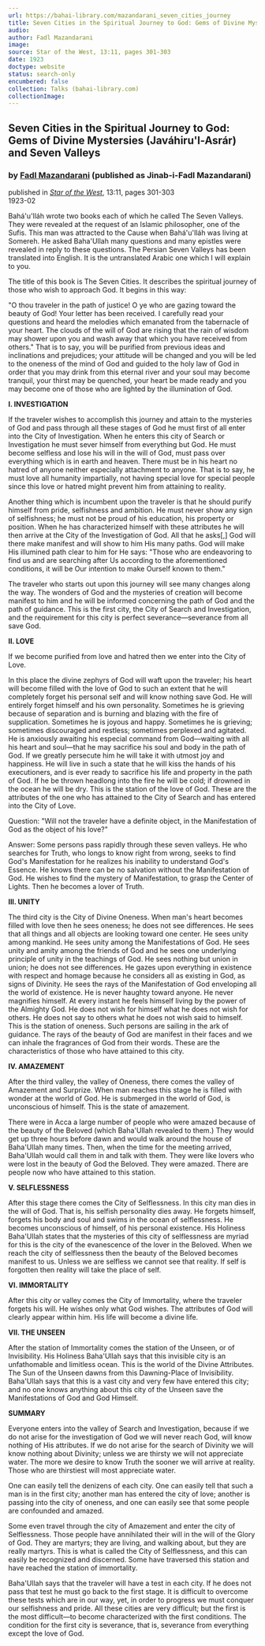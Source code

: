 ```yaml
---
url: https://bahai-library.com/mazandarani_seven_cities_journey
title: Seven Cities in the Spiritual Journey to God: Gems of Divine Mystersies (Javáhiru'l-Asrár) and Seven Valleys
audio: 
author: Fadl Mazandarani
image: 
source: Star of the West, 13:11, pages 301-303
date: 1923
doctype: website
status: search-only
encumbered: false
collection: Talks (bahai-library.com)
collectionImage: 
---
```



## Seven Cities in the Spiritual Journey to God: Gems of Divine Mystersies (Javáhiru'l-Asrár) and Seven Valleys

### by [Fadl Mazandarani](https://bahai-library.com/author/Fadl+Mazandarani) (published as Jinab-i-Fadl Mazandarani)

published in [_Star of the West_](https://bahai-library.com/series/Star%20of%20the%20West), 13:11, pages 301-303  
1923-02


Bahá'u'lláh wrote two books each of which he called The Seven Valleys. They were revealed at the request of an Islamic philosopher, one of the Sufis. This man was attracted to the Cause when Bahá'u'lláh was living at Somereh. He asked Baha'Ullah many questions and many epistles were revealed in reply to these questions. The Persian Seven Valleys has been translated into English. It is the untranslated Arabic one which I will explain to you.

The title of this book is The Seven Cities. It describes the spiritual journey of those who wish to approach God. It begins in this way:

"O thou traveler in the path of justice! O ye who are gazing toward the beauty of God! Your letter has been received. I carefully read your questions and heard the melodies which emanated from the tabernacle of your heart. The clouds of the will of God are rising that the rain of wisdom may shower upon you and wash away that which you have received from others." That is to say, you will be purified from previous ideas and inclinations and prejudices; your attitude will be changed and you will be led to the oneness of the mind of God and guided to the holy law of God in order that you may drink from this eternal river and your soul may become tranquil, your thirst may be quenched, your heart be made ready and you may become one of those who are lighted by the illumination of God.

**I. INVESTIGATION**

If the traveler wishes to accomplish this journey and attain to the mysteries of God and pass through all these stages of God he must first of all enter into the City of Investigation. When he enters this city of Search or Investigation he must sever himself from everything but God. He must become selfless and lose his will in the will of God, must pass over everything which is in earth and heaven. There must be in his heart no hatred of anyone neither especially attachment to anyone. That is to say, he must love all humanity impartially, not having special love for special people since this love or hatred might prevent him from attaining to reality.

Another thing which is incumbent upon the traveler is that he should purify himself from pride, selfishness and ambition. He must never show any sign of selfishness; he must not be proud of his education, his property or position. When he has characterized himself with these attributes he will then arrive at the City of the Investigation of God. All that he asks\[,\] God will there make manifest and will show to him His many paths. God will make His illumined path clear to him for He says: "Those who are endeavoring to find us and are searching after Us according to the aforementioned conditions, it will be Our intention to make Ourself known to them."

The traveler who starts out upon this journey will see many changes along the way. The wonders of God and the mysteries of creation will become manifest to him and he will be informed concerning the path of God and the path of guidance. This is the first city, the City of Search and Investigation, and the requirement for this city is perfect severance—severance from all save God.

**II. LOVE**

If we become purified from love and hatred then we enter into the City of Love.

In this place the divine zephyrs of God will waft upon the traveler; his heart will become filled with the love of God to such an extent that he will completely forget his personal self and will know nothing save God. He will entirely forget himself and his own personality. Sometimes he is grieving because of separation and is burning and blazing with the fire of supplication. Sometimes he is joyous and happy. Sometimes he is grieving; sometimes discouraged and restless; sometimes perplexed and agitated. He is anxiously awaiting his especial command from God—waiting with all his heart and soul—that he may sacrifice his soul and body in the path of God. If we greatly persecute him he will take it with utmost joy and happiness. He will live in such a state that he will kiss the hands of his executioners, and is ever ready to sacrifice his life and property in the path of God. If he be thrown headlong into the fire he will be cold; if drowned in the ocean he will be dry. This is the station of the love of God. These are the attributes of the one who has attained to the City of Search and has entered into the City of Love.

Question: "Will not the traveler have a definite object, in the Manifestation of God as the object of his love?"

Answer: Some persons pass rapidly through these seven valleys. He who searches for Truth, who longs to know right from wrong, seeks to find God's Manifestation for he realizes his inability to understand God's Essence. He knows there can be no salvation without the Manifestation of God. He wishes to find the mystery of Manifestation, to grasp the Center of Lights. Then he becomes a lover of Truth.

**III. UNITY**

The third city is the City of Divine Oneness. When man's heart becomes filled with love then he sees oneness; he does not see differences. He sees that all things and all objects are looking toward one center. He sees unity among mankind. He sees unity among the Manifestations of God. He sees unity and amity among the friends of God and he sees one underlying principle of unity in the teachings of God. He sees nothing but union in union; he does not see differences. He gazes upon everything in existence with respect and homage because he considers all as existing in God, as signs of Divinity. He sees the rays of the Manifestation of God enveloping all the world of existence. He is never haughty toward anyone. He never magnifies himself. At every instant he feels himself living by the power of the Almighty God. He does not wish for himself what he does not wish for others. He does not say to others what he does not wish said to himself. This is the station of oneness. Such persons are sailing in the ark of guidance. The rays of the beauty of God are manifest in their faces and we can inhale the fragrances of God from their words. These are the characteristics of those who have attained to this city.

**IV. AMAZEMENT**

After the third valley, the valley of Oneness, there comes the valley of Amazement and Surprize. When man reaches this stage he is filled with wonder at the world of God. He is submerged in the world of God, is unconscious of himself. This is the state of amazement.

There were in Acca a large number of people who were amazed because of the beauty of the Beloved (which Baha'Ullah revealed to them.) They would get up three hours before dawn and would walk around the house of Baha'Ullah many times. Then, when the time for the meeting arrived, Baha'Ullah would call them in and talk with them. They were like lovers who were lost in the beauty of God the Beloved. They were amazed. There are people now who have attained to this station.

**V. SELFLESSNESS**

After this stage there comes the City of Selflessness. In this city man dies in the will of God. That is, his selfish personality dies away. He forgets himself, forgets his body and soul and swims in the ocean of selflessness. He becomes unconscious of himself, of his personal existence. His Holiness Baha'Ullah states that the mysteries of this city of selflessness are myriad for this is the city of the evanescence of the lover in the Beloved. When we reach the city of selflessness then the beauty of the Beloved becomes manifest to us. Unless we are selfless we cannot see that reality. If self is forgotten then reality will take the place of self.

**VI. IMMORTALITY**

After this city or valley comes the City of Immortality, where the traveler forgets his will. He wishes only what God wishes. The attributes of God will clearly appear within him. His life will become a divine life.

**VII. THE UNSEEN**

After the station of Immortality comes the station of the Unseen, or of Invisibility. His Holiness Baha'Ullah says that this invisible city is an unfathomable and limitless ocean. This is the world of the Divine Attributes. The Sun of the Unseen dawns from this Dawning-Place of Invisibility. Baha'Ullah says that this is a vast city and very few have entered this city; and no one knows anything about this city of the Unseen save the Manifestations of God and God Himself.

**SUMMARY**

Everyone enters into the valley of Search and Investigation, because if we do not arise for the investigation of God we will never reach God, will know nothing of His attributes. If we do not arise for the search of Divinity we will know nothing about Divinity; unless we are thirsty we will not appreciate water. The more we desire to know Truth the sooner we will arrive at reality. Those who are thirstiest will most appreciate water.

One can easily tell the denizens of each city. One can easily tell that such a man is in the first city; another man has entered the city of love; another is passing into the city of oneness, and one can easily see that some people are confounded and amazed.

Some even travel through the city of Amazement and enter the city of Selflessness. Those people have annihilated their will in the will of the Glory of God. They are martyrs; they are living, and walking about, but they are really martyrs. This is what is called the City of Selflessness, and this can easily be recognized and discerned. Some have traversed this station and have reached the station of immortality.

Baha'Ullah says that the traveler will have a test in each city. If he does not pass that test he must go back to the first stage. It is difficult to overcome these tests which are in our way, yet, in order to progress we must conquer our selfishness and pride. All these cities are very difficult; but the first is the most difficult—to become characterized with the first conditions. The condition for the first city is severance, that is, severance from everything except the love of God.